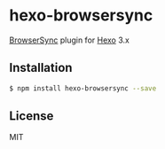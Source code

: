 # hexo-browsersync

[BrowserSync] plugin for [Hexo] 3.x

## Installation

``` bash
$ npm install hexo-browsersync --save
```

## License

MIT

[BrowserSync]: http://www.browsersync.io/
[Hexo]: http://hexo.io/
